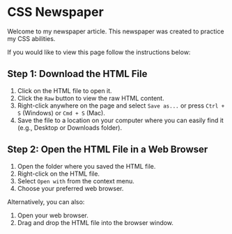 # CSS Newspaper

Welcome to my newspaper article. This newspaper was created to practice my CSS abilities. 

If you would like to view this page follow the instructions below:

## Step 1: Download the HTML File
1. Click on the HTML file to open it.
2. Click the `Raw` button to view the raw HTML content.
3. Right-click anywhere on the page and select `Save as...` or press `Ctrl + S` (Windows) or `Cmd + S` (Mac).
4. Save the file to a location on your computer where you can easily find it (e.g., Desktop or Downloads folder).

## Step 2: Open the HTML File in a Web Browser
1. Open the folder where you saved the HTML file.
2. Right-click on the HTML file.
3. Select `Open with` from the context menu.
4. Choose your preferred web browser.

Alternatively, you can also:
1. Open your web browser.
2. Drag and drop the HTML file into the browser window.